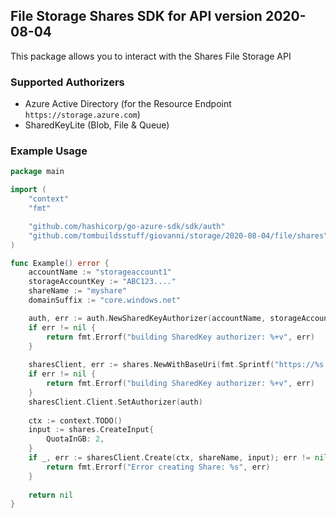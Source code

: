 ## File Storage Shares SDK for API version 2020-08-04

This package allows you to interact with the Shares File Storage API

### Supported Authorizers

* Azure Active Directory (for the Resource Endpoint `https://storage.azure.com`)
* SharedKeyLite (Blob, File & Queue)

### Example Usage

```go
package main

import (
	"context"
	"fmt"

	"github.com/hashicorp/go-azure-sdk/sdk/auth"
	"github.com/tombuildsstuff/giovanni/storage/2020-08-04/file/shares"
)

func Example() error {
	accountName := "storageaccount1"
    storageAccountKey := "ABC123...."
    shareName := "myshare"
	domainSuffix := "core.windows.net"

	auth, err := auth.NewSharedKeyAuthorizer(accountName, storageAccountKey, auth.SharedKey)
	if err != nil {
		return fmt.Errorf("building SharedKey authorizer: %+v", err)
	}
	
    sharesClient, err := shares.NewWithBaseUri(fmt.Sprintf("https://%s.file.%s", accountName, domainSuffix))
	if err != nil {
		return fmt.Errorf("building SharedKey authorizer: %+v", err)
	}
    sharesClient.Client.SetAuthorizer(auth)
    
    ctx := context.TODO()
    input := shares.CreateInput{
    	QuotaInGB: 2,
    }
    if _, err := sharesClient.Create(ctx, shareName, input); err != nil {
        return fmt.Errorf("Error creating Share: %s", err)
    }
    
    return nil 
}
```